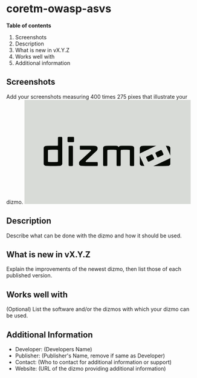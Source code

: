 # coretm-owasp-asvs

**Table of contents**

1. Screenshots
2. Description
3. What is new in vX.Y.Z
4. Works well with
5. Additional information

## Screenshots

Add your screenshots measuring 400 times 275 pixes that illustrate your dizmo.
![Screenshot placeholder](./placeholder-400x275.png)

## Description

Describe what can be done with the dizmo and how it should be used.

## What is new in vX.Y.Z

Explain the improvements of the newest dizmo, then list those of each published version.

## Works well with

(Optional) List the software and/or the dizmos with which your dizmo can be used.

## Additional Information

* Developer: (Developers Name)
* Publisher: (Publisher's Name, remove if same as Developer)
* Contact: (Who to contact for additional information or support)
* Website: (URL of the dizmo providing additional information)
